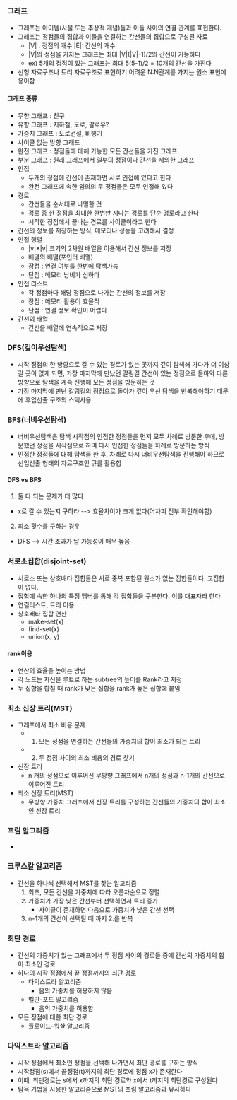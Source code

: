 ### 그래프
- 그래프는 아이템(사물 또는 추상적 개념)들과 이들 사이의 연결 관계를 표현한다.
- 그래프는 정점들의 집합과 이들을 연결하는 간선들의 집합으로 구성된 자료
  - |V| : 정점의 개수 |E|: 간선의 개수
  - |V|의 정점을 가지는 그래프는 최대 |V|(|V|-1)/2의 간선이 가능하다
  - ex) 5개의 정점이 있는 그래프는 최대 5(5-1)/2 = 10개의 간선을 가진다
- 선형 자료구조나 트리 자료구조로 표현하기 어려운 N:N관계를 가지는 원소 표현에 용이함
#### 그래프 종류
- 무향 그래프 : 친구
- 유향 그래프 : 지하철, 도로, 팔로우?
- 가중치 그래프 : 도로건설, 비행기
- 사이클 없는 방향 그래프
- 완전 그래프 : 정점들에 대해 가능한 모든 간선들을 가진 그래프
- 부분 그래프 : 원래 그래프에서 일부의 정점이나 간선을 제외한 그래프
- 인접
  - 두개의 정점에 간선이 존재하면 서로 인접해 있다고 한다
  - 완전 그래프에 속한 임의의 두 정점들은 모두 인접해 있다
- 경로
  - 간선들을 순서대로 나열한 것
  - 경로 중 한 정점을 최대한 한번만 지나는 경로를 단순 경로라고 한다
  - 시작한 정점에서 끝나는 경로를 사이클이라고 한다
- 간선의 정보를 저장하는 방식, 메모리나 성능을 고려해서 결정
- 인접 행렬
  - |v|*|v| 크기의 2차원 배열을 이용해서 간선 정보를 저장
  - 배열의 배열(포인터 배열)
  - 장점 : 연결 여부를 한번에 탐색가능
  - 단점 : 메모리 낭비가 심하다
- 인접 리스트
  - 각 정점마다 해당 정점으로 나가는 간선의 정보를 저장
  - 장점 : 메모리 활용이 효율적
  - 단점 : 연결 정보 확인이 어렵다
- 간선의 배열
  - 간선을 배열에 연속적으로 저장
### DFS(깊이우선탐색)
- 시작 정점의 한 방향으로 갈 수 있는 경로가 있는 곳까지 깊이 탐색해 가다가 더 이상 갈 곳이 없게 되면, 가장 마지막에 만났던 갈림길 간선이 있는 정점으로 돌아와 다른 방향으로 탐색을 계속 진행해 모든 정점을 방문하는 것
- 가장 마지막에 만난 갈림길의 정점으로 돌아가 깊이 우선 탐색을 반복해야하기 때문에 후입선출 구조의 스택사용
### BFS(너비우선탐색)
- 너비우선탐색은 탐색 시작점의 인접한 정점들을 먼저 모두 차례로 방문한 후에, 방문했던 정점을 시작점으로 하여 다시 인접한 정점들을 차례로 방문하는 방식
- 인접한 정점들에 대해 탐색을 한 후, 차례로 다시 너비우선탐색을 진행해야 하므로 선입선출 형태의 자료구조인 큐를 활용함

#### DFS vs BFS
1. 둘 다 되는 문제가 더 많다
  - x로 갈 수 있는지 구하라 --> 효율차이가 크게 없다(어차피 전부 확인해야함)
2. 최소 횟수를 구하는 경우
  - DFS --> 시간 초과가 날 가능성이 매우 높음

### 서로소집합(disjoint-set)
- 서로소 또는 상호배타 집합들은 서로 중복 포함된 원소가 없는 집합들이다. 교집합이 없다.
- 집합에 속한 하나의 특정 멤버를 통해 각 집합들을 구분한다. 이를 대표자라 한다
- 연결리스트, 트리 이용
- 상호배타 집합 연산
  - make-set(x)
  - find-set(x)
  - union(x, y)
#### rank이용
- 연산의 효율을 높이는 방법
- 각 노드는 자신을 루트로 하는 subtree의 높이를 Rank라고 지정
- 두 집합을 합칠 때 rank가 낮은 집합을 rank가 높은 집합에 붙임

### 최소 신장 트리(MST)
- 그래프에서 최소 비용 문제
  - 1. 모든 정점을 연결하는 간선들의 가중치의 합이 최소가 되는 트리
  - 2. 두 정점 사이의 최소 비용의 경로 찾기
- 신장 트리
  - n 개의 정점으로 이루어진 무방향 그래프에서 n개의 정점과 n-1개의 간선으로 이루어진 트리
- 최소 신장 트리(MST)
  - 무방향 가중치 그래프에서 신장 트리를 구성하는 간선들의 가중치의 합이 최소인 신장 트리
### 프림 알고리즘
-
### 크루스칼 알고리즘
- 간선을 하나씩 선택해서 MST를 찾는 알고리즘
  1. 최초, 모든 간선을 가중치에 따라 오름차순으로 정렬
  2. 가중치가 가장 낮은 간선부터 선택하면서 트리 증가
     - 사이클이 존재하면 다음으로 가중치가 낮은 간선 선택 
  3. n-1개의 간선이 선택될 때 까지 2.를 반복 

### 최단 경로
- 간선의 가중치가 있는 그래프에서 두 정점 사이의 경로들 중에 간선의 가중치의 합이 최소인 경로
- 하나의 시작 정점에서 끝 정점까지의 최단 경로
  - 다익스트라 알고리즘
    - 음의 가중치를 허용하지 않음
  - 벨만-포드 알고리즘
    - 음의 가중치를 허용함
- 모든 정점에 대한 최단 경로
  - 플로이드-워샬 알고리즘
### 다익스트라 알고리즘
- 시작 정점에서 최소인 정점을 선택해 나가면서 최단 경로를 구하는 방식
- 시작정점(s)에서 끝정점(t)까지의 최단 경로에 정점 x가 존재한다
- 이때, 최댄경로는 s에서 x까지의 최단 경로와 x에서 t까지의 최단경로 구성된다
- 탐욕 기법을 사용한 알고리즘으로 MST의 프림 알고리즘과 유사하다
